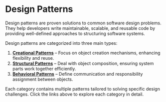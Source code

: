 # Design Patterns

Design patterns are proven solutions to common software design problems. They help developers write maintainable, scalable, and reusable code by providing well-defined approaches to structuring software systems.

Design patterns are categorized into three main types:

1. **[Creational Patterns](creational/README.md)** – Focus on object creation mechanisms, enhancing flexibility and reuse.
2. **[Structural Patterns](structural/README.md)** – Deal with object composition, ensuring system parts work together efficiently.
3. **[Behavioral Patterns](behavioral/README.md)** – Define communication and responsibility assignment between objects.

Each category contains multiple patterns tailored to solving specific design challenges. Click the links above to explore each category in detail.
